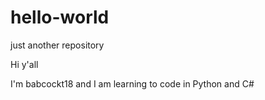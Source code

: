 # hello-world
just another repository

Hi y'all 

I'm babcockt18 and I am learning to code in Python and C#
